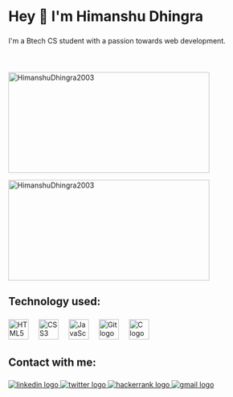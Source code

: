 <h1 align="left">Hey 👋 I'm Himanshu Dhingra</h1>

###

<p align="left">I'm a Btech CS student with a passion towards web development.</p>

###

<br clear="both">



<div align="left">
<p> <img align="center" src="https://github-readme-stats.vercel.app/api?username=HimanshuDhingra2003&theme=transparent&show_icons=true&locale=en" alt="HimanshuDhingra2003" height=200 width=400  /></p>
 <img src="https://github-readme-streak-stats.herokuapp.com/?user=HimanshuDhingra2003&show_icons=true&theme=transparent" alt="HimanshuDhingra2003" height=200 width=400 /></p>
   
</div>
 
   
</div>

###

<h2 align="left">Technology used:</h2>

###

<div align="left">
  <img src="https://cdn.jsdelivr.net/gh/devicons/devicon/icons/html5/html5-original.svg" height="40" alt="HTML5 logo" />
<img width="12" />
<img src="https://cdn.jsdelivr.net/gh/devicons/devicon/icons/css3/css3-original.svg" height="40" alt="CSS3 logo" />
<img width="12" />
<img src="https://cdn.jsdelivr.net/gh/devicons/devicon/icons/javascript/javascript-original.svg" height="40" alt="JavaScript logo" />
<img width="12" />
<img src="https://cdn.jsdelivr.net/gh/devicons/devicon/icons/git/git-original.svg" height="40" alt="Git logo" />
<img width="12" />
<img src="https://cdn.jsdelivr.net/gh/devicons/devicon/icons/c/c-original.svg" height="40" alt="C logo" />

</div>

###

<h2 align="left">Contact with me:</h2>

###

<div align="left">
  <a href="https://www.linkedin.com/in/himanshu-dhingra-12a5bb20b/" target="_blank">
    <img src="https://img.shields.io/static/v1?message=LinkedIn&logo=linkedin&label=&color=0077B5&logoColor=white&labelColor=&style=for-the-badge" height="" alt="linkedin logo"  />
  </a>
  <a href="https://twitter.com/himdhi2003" target="_blank">
    <img src="https://img.shields.io/static/v1?message=Twitter&logo=twitter&label=&color=1DA1F2&logoColor=white&labelColor=&style=for-the-badge" height="" alt="twitter logo"  />
  </a>
  <a href="https://www.hackerrank.com/CSB_22B0121010" target="_blank">
    <img src="https://img.shields.io/static/v1?message=HackerRank&logo=hackerrank&label=&color=2EC866&logoColor=white&labelColor=&style=for-the-badge" height="" alt="hackerrank logo"  />
  </a>
  <a href="himdhi2003@gmail.com" target="_blank">
    <img src="https://img.shields.io/static/v1?message=Gmail&logo=gmail&label=&color=D14836&logoColor=white&labelColor=&style=for-the-badge" height="" alt="gmail logo"  />
  </a>
</div>

###
